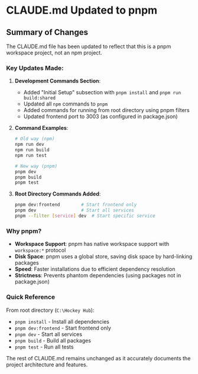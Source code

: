 # CLAUDE.md Updated to pnpm

## Summary of Changes

The CLAUDE.md file has been updated to reflect that this is a pnpm workspace project, not an npm project.

### Key Updates Made:

1. **Development Commands Section**:
   - Added "Initial Setup" subsection with `pnpm install` and `pnpm run build:shared`
   - Updated all `npm` commands to `pnpm`
   - Added commands for running from root directory using pnpm filters
   - Updated frontend port to 3003 (as configured in package.json)

2. **Command Examples**:
   ```bash
   # Old way (npm)
   npm run dev
   npm run build
   npm run test
   
   # New way (pnpm)
   pnpm dev
   pnpm build
   pnpm test
   ```

3. **Root Directory Commands Added**:
   ```bash
   pnpm dev:frontend        # Start frontend only
   pnpm dev                 # Start all services
   pnpm --filter [service] dev  # Start specific service
   ```

### Why pnpm?

- **Workspace Support**: pnpm has native workspace support with `workspace:*` protocol
- **Disk Space**: pnpm uses a global store, saving disk space by hard-linking packages
- **Speed**: Faster installations due to efficient dependency resolution
- **Strictness**: Prevents phantom dependencies (using packages not in package.json)

### Quick Reference

From root directory (`C:\Hockey Hub`):
- `pnpm install` - Install all dependencies
- `pnpm dev:frontend` - Start frontend only
- `pnpm dev` - Start all services
- `pnpm build` - Build all packages
- `pnpm test` - Run all tests

The rest of CLAUDE.md remains unchanged as it accurately documents the project architecture and features.